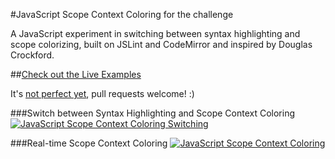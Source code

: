 #JavaScript Scope Context Coloring for the challenge

A JavaScript experiment in switching between syntax highlighting and scope colorizing, built on JSLint and CodeMirror and inspired by Douglas Crockford.

##[Check out the Live Examples](http://daniellmb.github.io/JavaScript-Scope-Context-Coloring/example/scope-coloring.html#fullmonad)

It's [not perfect yet](http://daniellmb.github.io/JavaScript-Scope-Context-Coloring/test/), pull requests welcome! :)

###Switch between Syntax Highlighting and Scope Context Coloring
[![JavaScript Scope Context Coloring Switching](http://daniellmb.github.io/JavaScript-Scope-Context-Coloring/example/color-switching.gif "JavaScript Scope Context Coloring Switching")](http://daniellmb.github.io/JavaScript-Scope-Context-Coloring/example/scope-coloring.html#fullmonad)

###Real-time Scope Context Coloring
[![JavaScript Scope Context Coloring](http://daniellmb.github.io/JavaScript-Scope-Context-Coloring/example/realtime-color.gif "Real-time JavaScript Scope Context Coloring")](http://daniellmb.github.io/JavaScript-Scope-Context-Coloring/example/scope-coloring.html#level10)
